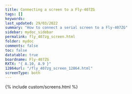 ```yaml
---
title: Connecting a screen to a Fly-407ZG
tags: []
keywords: 
last_updated: 29/03/2022
summary: "How to connect a serial screen to a Fly-407ZG"
sidebar: mydoc_sidebar
permalink: fly_407zg_screen.html
folder: mydoc
comments: false
toc: false
datatable: true
boardname: Fly-407ZG
RXTX: "{ A.10, A.9 }"
12864url: "/fly_407zg_screen_12864.html"
screenType: both
---
```


{% include custom/screens.html %}